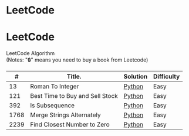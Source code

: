 # LeetCode
# LeetCode
LeetCode Algorithm  
(Notes: "🔒" means you need to buy a book from Leetcode)

| #   | Title.                                             | Solution          | Difficulty |
|-----|---------------------------------------------------|-------------------|------------|
| 13| Roman To Integer                        | [Python](https://github.com/7IronSnow7/LeetCode/blob/main/13_Roman_To_Integer.py)           | Easy       |
| 121| Best Time to Buy and Sell Stock                        | [Python](https://github.com/7IronSnow7/LeetCode/blob/main/121_Best_Time_to_Buy_and_Sell_Stock.py)           | Easy       |
| 392| Is Subsequence                        | [Python](https://github.com/7IronSnow7/LeetCode/blob/main/392_Is_Subsequence.py)           | Easy       |
| 1768| Merge Strings Alternately                        | [Python](https://github.com/7IronSnow7/LeetCode/blob/main/1768_Merge_Strings_Alternately.py)           | Easy       |
| 2239| Find Closest Number to Zero                        | [Python](https://github.com/7IronSnow7/LeetCode/blob/main/2239_Find_Closest_Number_To_Zero.py)           | Easy       |


